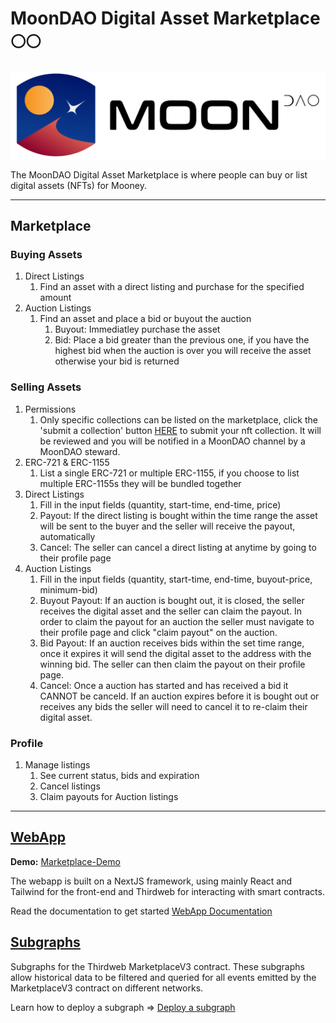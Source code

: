 # MoonDAO Digital Asset Marketplace 🌕🌕

[![](/webapp/public/Original_Black.png)](https://moondao-marketplace-test.netlify.app/)

The MoonDAO Digital Asset Marketplace is where people can buy or list digital assets (NFTs) for Mooney.

---

## Marketplace

### Buying Assets
1. Direct Listings
   1. Find an asset with a direct listing and purchase for the specified amount
2. Auction Listings
   1. Find an asset and place a bid or buyout the auction
      1. Buyout: Immediatley purchase the asset
      2. Bid: Place a bid greater than the previous one, if you have the highest bid when the auction is over you will receive the asset otherwise your bid is returned
   
### Selling Assets
1. Permissions
   1. Only specific collections can be listed on the marketplace, click the 'submit a collection' button [HERE](https://moondao-marketplace-test.netlify.com/sell) to submit your nft collection.  It will be reviewed and you will be notified in a MoonDAO channel by a MoonDAO steward.
2. ERC-721 & ERC-1155
   1. List a single ERC-721 or multiple ERC-1155, if you choose to list multiple ERC-1155s they will be bundled together
3. Direct Listings
   1. Fill in the input fields (quantity, start-time, end-time, price)
   2. Payout: If the direct listing is bought within the time range the asset will be sent to the buyer and the seller will receive the payout, automatically
   3. Cancel:  The seller can cancel a direct listing at anytime by going to their profile page
4. Auction Listings
   1. Fill in the input fields (quantity, start-time, end-time, buyout-price, minimum-bid)
   2. Buyout Payout: If an auction is bought out, it is closed, the seller receives the digital asset and the seller can claim the payout. In order to claim the payout for an auction the seller must navigate to their profile page and click "claim payout" on the auction.
   3. Bid Payout: If an auction receives bids within the set time range, once it expires it will send the digital asset to the address with the winning bid.  The seller can then claim the payout on their profile page.
   4. Cancel:  Once a auction has started and has received a bid it CANNOT be canceld. If an auction expires before it is bought out or receives any bids the seller will need to cancel it to re-claim their digital asset.

### Profile
1. Manage listings
   1. See current status, bids and expiration
   2. Cancel listings
   3. Claim payouts for Auction listings

---

## [WebApp](/webapp/)
**Demo:** [Marketplace-Demo](https://moondao-marketplace-test.netlify.app/)

The webapp is built on a NextJS framework, using mainly React and Tailwind for the front-end and Thirdweb for interacting with smart contracts. 

Read the documentation to get started [WebApp Documentation](/webapp/README.md)

## [Subgraphs](/subgraphs/)

Subgraphs for the Thirdweb MarketplaceV3 contract.
These subgraphs allow historical data to be filtered and queried for all events emitted by the MarketplaceV3 contract on different networks.

Learn how to deploy a subgraph => [Deploy a subgraph](https://thegraph.com/docs/en/deploying/deploying-a-subgraph-to-studio/)